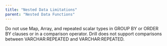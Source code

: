 ```yaml
---
title: "Nested Data Limitations"
parent: "Nested Data Functions"
---
```

Do not use Map, Array, and repeated scalar types in GROUP BY or ORDER BY clauses or in a comparison operator. Drill does not support comparisons between VARCHAR:REPEATED and VARCHAR:REPEATED.
